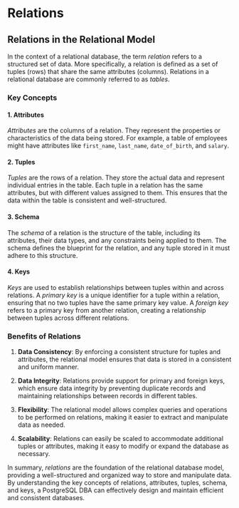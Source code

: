 # Relations

## Relations in the Relational Model

In the context of a relational database, the term *relation* refers to a structured set of data. More specifically, a relation is defined as a set of tuples (rows) that share the same attributes (columns). Relations in a relational database are commonly referred to as *tables*.

### Key Concepts

#### 1. Attributes

*Attributes* are the columns of a relation. They represent the properties or characteristics of the data being stored. For example, a table of employees might have attributes like `first_name`, `last_name`, `date_of_birth`, and `salary`.

#### 2. Tuples

*Tuples* are the rows of a relation. They store the actual data and represent individual entries in the table. Each tuple in a relation has the same attributes, but with different values assigned to them. This ensures that the data within the table is consistent and well-structured.

#### 3. Schema

The *schema* of a relation is the structure of the table, including its attributes, their data types, and any constraints being applied to them. The schema defines the blueprint for the relation, and any tuple stored in it must adhere to this structure.

#### 4. Keys

*Keys* are used to establish relationships between tuples within and across relations. A *primary key* is a unique identifier for a tuple within a relation, ensuring that no two tuples have the same primary key value. A *foreign key* refers to a primary key from another relation, creating a relationship between tuples across different relations.

### Benefits of Relations

1. **Data Consistency**: By enforcing a consistent structure for tuples and attributes, the relational model ensures that data is stored in a consistent and uniform manner.

2. **Data Integrity**: Relations provide support for primary and foreign keys, which ensure data integrity by preventing duplicate records and maintaining relationships between records in different tables.

3. **Flexibility**: The relational model allows complex queries and operations to be performed on relations, making it easier to extract and manipulate data as needed.

4. **Scalability**: Relations can easily be scaled to accommodate additional tuples or attributes, making it easy to modify or expand the database as necessary.

In summary, *relations* are the foundation of the relational database model, providing a well-structured and organized way to store and manipulate data. By understanding the key concepts of relations, attributes, tuples, schema, and keys, a PostgreSQL DBA can effectively design and maintain efficient and consistent databases.
